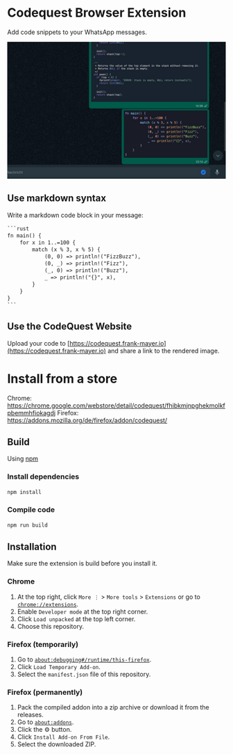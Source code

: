 # Codequest Browser Extension

Add code snippets to your WhatsApp messages.

![Screenshot](https://raw.githubusercontent.com/Frank-Mayer/codequest.ext/main/screenshot.jpg)

## Use markdown syntax

Write a markdown code block in your message:

<pre><code>```rust
fn main() {
    for x in 1..=100 {
        match (x % 3, x % 5) {
            (0, 0) => println!("FizzBuzz"),
            (0, _) => println!("Fizz"),
            (_, 0) => println!("Buzz"),
            _ => println!("{}", x),
        }
    }
}
```</code></pre>

## Use the CodeQuest Website

Upload your code to [https://codequest.frank-mayer.io](https://codequest.frank-mayer.io) and share a link to the rendered image.

# Install from a store

Chrome: https://chrome.google.com/webstore/detail/codequest/fhibkmjnpghekmolkfpbemmhfiokagdj
Firefox: https://addons.mozilla.org/de/firefox/addon/codequest/

## Build

Using [npm](https://nodejs.org)

### Install dependencies

```bash
npm install
```
### Compile code

```bash
npm run build
```

## Installation

Make sure the extension is build before you install it.

### Chrome

1. At the top right, click `More ⋮` > `More tools` > `Extensions` or go to [`chrome://extensions`](chrome://extensions).
2. Enable `Developer mode` at the top right corner.
3. Click `Load unpacked` at the top left corner.
4. Choose this repository.

### Firefox (temporarily)

1. Go to [`about:debugging#/runtime/this-firefox`](about:debugging#/runtime/this-firefox).
2. Click `Load Temporary Add-on`.
3. Select the `manifest.json` file of this repository.

### Firefox (permanently)

1. Pack the compiled addon into a zip archive or download it from the releases.
2. Go to [`about:addons`](about:addons).
3. Click the :gear: button.
4. Click `Install Add-on From File`.
5. Select the downloaded ZIP.
